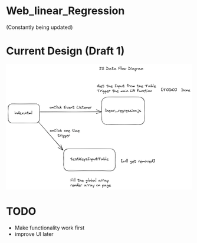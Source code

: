 # Web_linear_Regression
(Constantly being updated)

# Current Design (Draft 1)

![alt text](./notes/Draft1/Draft1_Architecture.png)

# TODO

- Make functionality work first
- improve UI later



